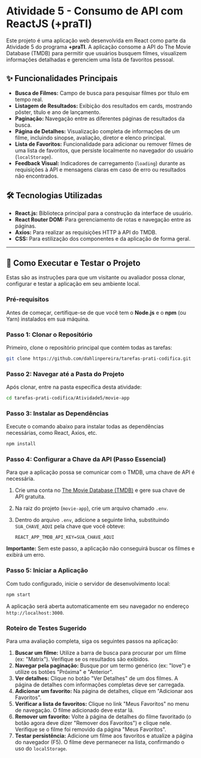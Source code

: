 # Atividade 5 - Consumo de API com ReactJS (+praTI)

Este projeto é uma aplicação web desenvolvida em React como parte da Atividade 5 do programa **+praTI**. A aplicação consome a API do The Movie Database (TMDB) para permitir que usuários busquem filmes, visualizem informações detalhadas e gerenciem uma lista de favoritos pessoal.

## ✨ Funcionalidades Principais

  * **Busca de Filmes:** Campo de busca para pesquisar filmes por título em tempo real.
  * **Listagem de Resultados:** Exibição dos resultados em cards, mostrando pôster, título e ano de lançamento.
  * **Paginação:** Navegação entre as diferentes páginas de resultados da busca.
  * **Página de Detalhes:** Visualização completa de informações de um filme, incluindo sinopse, avaliação, diretor e elenco principal.
  * **Lista de Favoritos:** Funcionalidade para adicionar ou remover filmes de uma lista de favoritos, que persiste localmente no navegador do usuário (`localStorage`).
  * **Feedback Visual:** Indicadores de carregamento (`loading`) durante as requisições à API e mensagens claras em caso de erro ou resultados não encontrados.

## 🛠️ Tecnologias Utilizadas

  * **React.js:** Biblioteca principal para a construção da interface de usuário.
  * **React Router DOM:** Para gerenciamento de rotas e navegação entre as páginas.
  * **Axios:** Para realizar as requisições HTTP à API do TMDB.
  * **CSS:** Para estilização dos componentes e da aplicação de forma geral.

-----

## 🚀 Como Executar e Testar o Projeto

Estas são as instruções para que um visitante ou avaliador possa clonar, configurar e testar a aplicação em seu ambiente local.

### **Pré-requisitos**

Antes de começar, certifique-se de que você tem o **Node.js** e o **npm** (ou Yarn) instalados em sua máquina.

### **Passo 1: Clonar o Repositório**

Primeiro, clone o repositório principal que contém todas as tarefas:

```bash
git clone https://github.com/dahlinpereira/tarefas-prati-codifica.git
```

### **Passo 2: Navegar até a Pasta do Projeto**

Após clonar, entre na pasta específica desta atividade:

```bash
cd tarefas-prati-codifica/Atividade5/movie-app
```

### **Passo 3: Instalar as Dependências**

Execute o comando abaixo para instalar todas as dependências necessárias, como React, Axios, etc.

```bash
npm install
```

### **Passo 4: Configurar a Chave da API (Passo Essencial)**

Para que a aplicação possa se comunicar com o TMDB, uma chave de API é necessária.

1.  Crie uma conta no [The Movie Database (TMDB)](https://www.themoviedb.org/signup) e gere sua chave de API gratuita.

2.  Na raiz do projeto (`movie-app`), crie um arquivo chamado `.env`.

3.  Dentro do arquivo `.env`, adicione a seguinte linha, substituindo `SUA_CHAVE_AQUI` pela chave que você obteve:

    ```
    REACT_APP_TMDB_API_KEY=SUA_CHAVE_AQUI
    ```

**Importante:** Sem este passo, a aplicação não conseguirá buscar os filmes e exibirá um erro.

### **Passo 5: Iniciar a Aplicação**

Com tudo configurado, inicie o servidor de desenvolvimento local:

```bash
npm start
```

A aplicação será aberta automaticamente em seu navegador no endereço `http://localhost:3000`.

### **Roteiro de Testes Sugerido**

Para uma avaliação completa, siga os seguintes passos na aplicação:

1.  **Buscar um filme:** Utilize a barra de busca para procurar por um filme (ex: "Matrix"). Verifique se os resultados são exibidos.
2.  **Navegar pela paginação:** Busque por um termo genérico (ex: "love") e utilize os botões "Próxima" e "Anterior".
3.  **Ver detalhes:** Clique no botão "Ver Detalhes" de um dos filmes. A página de detalhes com informações completas deve ser carregada.
4.  **Adicionar um favorito:** Na página de detalhes, clique em "Adicionar aos Favoritos".
5.  **Verificar a lista de favoritos:** Clique no link "Meus Favoritos" no menu de navegação. O filme adicionado deve estar lá.
6.  **Remover um favorito:** Volte à página de detalhes do filme favoritado (o botão agora deve dizer "Remover dos Favoritos") e clique nele. Verifique se o filme foi removido da página "Meus Favoritos".
7.  **Testar persistência:** Adicione um filme aos favoritos e atualize a página do navegador (F5). O filme deve permanecer na lista, confirmando o uso do `localStorage`.